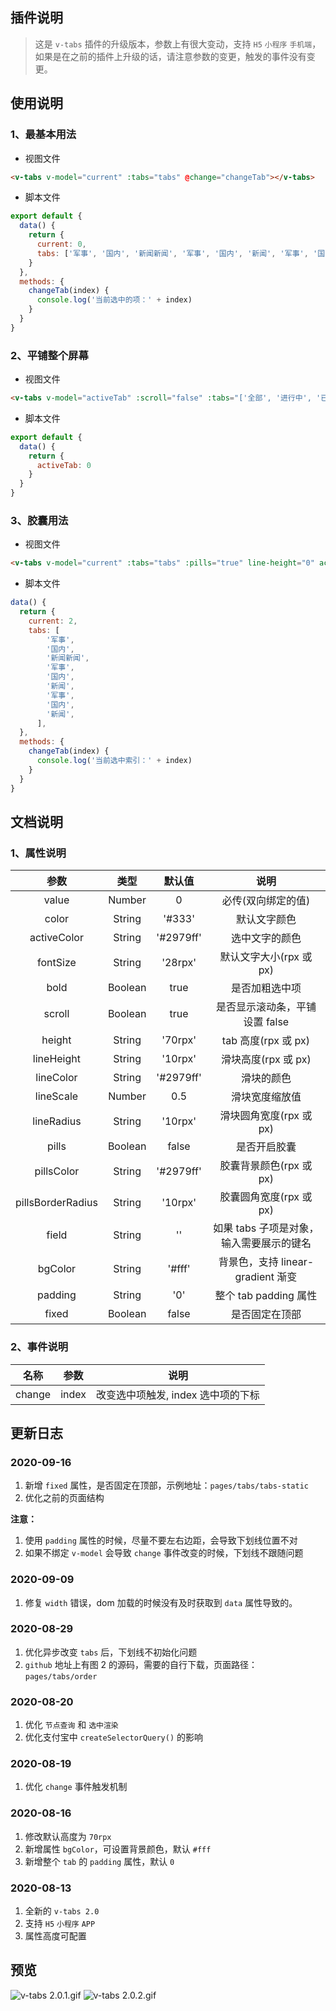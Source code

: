 ## 插件说明

> 这是 `v-tabs` 插件的升级版本，参数上有很大变动，支持 `H5` `小程序` `手机端`，如果是在之前的插件上升级的话，请注意参数的变更，触发的事件没有变更。

## 使用说明

### 1、最基本用法

- 视图文件

```html
<v-tabs v-model="current" :tabs="tabs" @change="changeTab"></v-tabs>
```

- 脚本文件

```js
export default {
  data() {
    return {
      current: 0,
      tabs: ['军事', '国内', '新闻新闻', '军事', '国内', '新闻', '军事', '国内', '新闻']
    }
  },
  methods: {
    changeTab(index) {
      console.log('当前选中的项：' + index)
    }
  }
}
```

### 2、平铺整个屏幕

- 视图文件

```html
<v-tabs v-model="activeTab" :scroll="false" :tabs="['全部', '进行中', '已完成']"></v-tabs>
```

- 脚本文件

```js
export default {
  data() {
    return {
      activeTab: 0
    }
  }
}
```

### 3、胶囊用法

- 视图文件

```html
<v-tabs v-model="current" :tabs="tabs" :pills="true" line-height="0" activeColor="#fff" @change="changeTab"></v-tabs>
```

- 脚本文件

```js
data() {
  return {
    current: 2,
    tabs: [
        '军事',
        '国内',
        '新闻新闻',
        '军事',
        '国内',
        '新闻',
        '军事',
        '国内',
        '新闻',
      ],
  },
  methods: {
    changeTab(index) {
      console.log('当前选中索引：' + index)
    }
  }
}
```

## 文档说明

### 1、属性说明

|       参数        |  类型   |  默认值   |                   说明                   |
| :---------------: | :-----: | :-------: | :--------------------------------------: |
|       value       | Number  |     0     |            必传(双向绑定的值)            |
|       color       | String  |  '#333'   |               默认文字颜色               |
|    activeColor    | String  | '#2979ff' |              选中文字的颜色              |
|     fontSize      | String  |  '28rpx'  |         默认文字大小(rpx 或 px)          |
|       bold        | Boolean |   true    |              是否加粗选中项              |
|      scroll       | Boolean |   true    |      是否显示滚动条，平铺设置 false      |
|      height       | String  |  '70rpx'  |           tab 高度(rpx 或 px)            |
|    lineHeight     | String  |  '10rpx'  |           滑块高度(rpx 或 px)            |
|     lineColor     | String  | '#2979ff' |                滑块的颜色                |
|     lineScale     | Number  |    0.5    |              滑块宽度缩放值              |
|    lineRadius     | String  |  '10rpx'  |         滑块圆角宽度(rpx 或 px)          |
|       pills       | Boolean |   false   |               是否开启胶囊               |
|    pillsColor     | String  | '#2979ff' |         胶囊背景颜色(rpx 或 px)          |
| pillsBorderRadius | String  |  '10rpx'  |         胶囊圆角宽度(rpx 或 px)          |
|       field       | String  |    ''     | 如果 tabs 子项是对象，输入需要展示的键名 |
|      bgColor      | String  |  '#fff'   |    背景色，支持 linear-gradient 渐变     |
|      padding      | String  |    '0'    |          整个 tab padding 属性           |
|       fixed       | Boolean |   false   |              是否固定在顶部              |

### 2、事件说明

|  名称  | 参数  |                说明                |
| :----: | :---: | :--------------------------------: |
| change | index | 改变选中项触发, index 选中项的下标 |

## 更新日志

### 2020-09-16

1. 新增 `fixed` 属性，是否固定在顶部，示例地址：`pages/tabs/tabs-static`
2. 优化之前的页面结构

**注意：**

1. 使用 `padding` 属性的时候，尽量不要左右边距，会导致下划线位置不对
2. 如果不绑定 `v-model` 会导致 `change` 事件改变的时候，下划线不跟随问题

### 2020-09-09

1. 修复 `width` 错误，dom 加载的时候没有及时获取到 `data` 属性导致的。

### 2020-08-29

1. 优化异步改变 `tabs` 后，下划线不初始化问题
2. `github` 地址上有图 2 的源码，需要的自行下载，页面路径：`pages/tabs/order`

### 2020-08-20

1. 优化 `节点查询` 和 `选中渲染`
2. 优化支付宝中 `createSelectorQuery()` 的影响

### 2020-08-19

1. 优化 `change` 事件触发机制

### 2020-08-16

1. 修改默认高度为 `70rpx`
2. 新增属性 `bgColor`，可设置背景颜色，默认 `#fff`
3. 新增整个 `tab` 的 `padding` 属性，默认 `0`

### 2020-08-13

1. 全新的 `v-tabs 2.0`
2. 支持 `H5` `小程序` `APP`
3. 属性高度可配置

## 预览

![v-tabs 2.0.1.gif](https://tva1.sinaimg.cn/large/007S8ZIlgy1ghsv40mj76g30ai0i2tsd.gif)
![v-tabs 2.0.2.gif](https://img-cdn-aliyun.dcloud.net.cn/stream/plugin_screens/42f3a920-a674-11ea-8a24-ffee00625e2e_1.png?v=1597912963)
